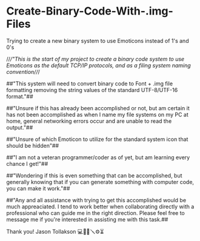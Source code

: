 # Create-Binary-Code-With-.img-Files #

Trying to create a new binary system to use Emoticons instead of 1's and 0's

//*/"This is the start of my project to create a binary code system to use Emoticons as the default TCP/IP protocols, and as a filing system naming convention//*/

##"This system will need to convert binary code to Font + .img file formatting removing the string values of the standard UTF-8/UTF-16 format."##

##"Unsure if this has already been accomplished or not, but am certain it has not been accomplished as when I name my file systems on my PC at home, general networking errors occur and are unable to read the output."##

##"Unsure of which Emoticon to utilize for the standard system icon that should be hidden"##

##"I am not a veteran programmer/coder as of yet, but am learning every chance I get!"##

##"Wondering if this is even something that can be accomplished, but generally knowing that if you can generate something with computer code, you can make it work."##

##"Any and all assistance with trying to get this accomplished would be much appreaciated. I tend to work better when collaborating directly with a professional who can guide me in the right direction. Please feel free to message me if you're interested in assisting me with this task.##

Thank you!
Jason Tollakson
💻🔨🔧🪛⚙️⏳
